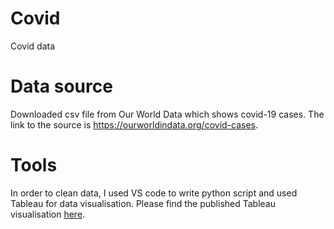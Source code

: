 # Covid
Covid data

# Data source
Downloaded csv file from Our World Data which shows covid-19 cases. The link to the source is https://ourworldindata.org/covid-cases.

# Tools
In order to clean data, I used VS code to write python script and used Tableau for data visualisation. Please find the published Tableau visualisation [here](https://public.tableau.com/views/CovidData_17049996747950/Sheet1?:language=en-GB&:display_count=n&:origin=viz_share_link).
